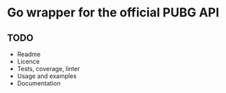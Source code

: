 # Go wrapper for the official PUBG API

## TODO
* Readme
* Licence
* Tests, coverage, linter
* Usage and examples
* Documentation
